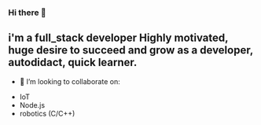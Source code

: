 ### Hi there 👋
## i'm a full_stack developer Highly motivated, huge desire to succeed and grow as a developer, autodidact, quick learner. 
 - 👯 I’m looking to collaborate on:
* IoT
* Node.js 
* robotics (C/C++)
<!--
**SkyWallkeRed/SkyWallkeRed** is a ✨ _special_ ✨ repository because its `README.md` (this file) appears on your GitHub profile.

Here are some ideas to get you started:

- 🔭 I’m currently working on ...
- 🌱 I’m currently learning ...
- 👯 I’m looking to collaborate on ...
- 🤔 I’m looking for help with ...
- 💬 Ask me about ...
- 📫 How to reach me: ...
- 😄 Pronouns: ...
- ⚡ Fun fact: ...
-->
